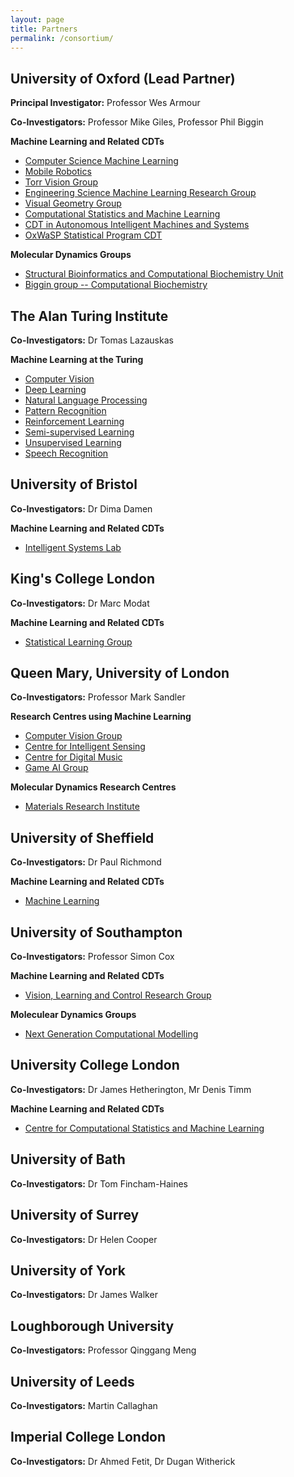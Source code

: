 ```yaml
---
layout: page
title: Partners
permalink: /consortium/
---
```



## University of Oxford (Lead Partner)

**Principal Investigator:**  Professor Wes Armour

**Co-Investigators:** Professor Mike Giles, Professor Phil Biggin

**Machine Learning and Related CDTs**
- [Computer Science Machine Learning](https://www.cs.ox.ac.uk/activities/machinelearning/)
- [Mobile Robotics](http://ori.ox.ac.uk/)
- [Torr Vision Group](http://www.robots.ox.ac.uk/~tvg/projects.php "http://www.robots.ox.ac.uk/~tvg")
- [Engineering Science Machine Learning Research Group](http://www.robots.ox.ac.uk/~parg/ "http://www.robots.ox.ac.uk/~parg/")
-   [Visual Geometry Group](http://www.robots.ox.ac.uk/~vgg/ "http://www.robots.ox.ac.uk/~vgg/")
- [Computational Statistics and Machine Learning](http://mlcs.stats.ox.ac.uk/ "http://mlcs.stats.ox.ac.uk/")
- [CDT in Autonomous Intelligent Machines and Systems](http://aims.robots.ox.ac.uk/ "http://aims.robots.ox.ac.uk/")
- [OxWaSP Statistical Program CDT](http://www.oxwasp-cdt.ac.uk/ "http://www.oxwasp-cdt.ac.uk/")

**Molecular Dynamics Groups**
-   [Structural Bioinformatics and Computational Biochemistry Unit](http://sbcb.bioch.ox.ac.uk/sansom.php "http://sbcb.bioch.ox.ac.uk/sansom.php")
-   [Biggin group -- Computational Biochemistry](http://sbcb.bioch.ox.ac.uk/biggin.php/ "http://sbcb.bioch.ox.ac.uk/biggin.php/")

## The Alan Turing Institute

**Co-Investigators:** Dr Tomas Lazauskas

**Machine Learning at the Turing**

-   [Computer Vision](https://www.turing.ac.uk/research/research-areas/machine-learning/computer-vision "https://www.turing.ac.uk/research/research-areas/machine-learning/computer-vision")
-   [Deep Learning](https://www.turing.ac.uk/research/research-areas/machine-learning/deep-learning "https://www.turing.ac.uk/research/research-areas/machine-learning/deep-learning")
-   [Natural Language Processing](https://www.turing.ac.uk/research/research-areas/machine-learning/natural-language-processing "https://www.turing.ac.uk/research/research-areas/machine-learning/natural-language-processing")
-   [Pattern Recognition](https://www.turing.ac.uk/research/research-areas/machine-learning/pattern-recognition "https://www.turing.ac.uk/research/research-areas/machine-learning/pattern-recognition")
-   [Reinforcement Learning](https://www.turing.ac.uk/research/research-areas/machine-learning/reinforcement-learning "https://www.turing.ac.uk/research/research-areas/machine-learning/reinforcement-learning")
-   [Semi-supervised Learning](https://www.turing.ac.uk/research/research-areas/machine-learning/semi-supervised-learning "https://www.turing.ac.uk/research/research-areas/machine-learning/semi-supervised-learning")
-   [Unsupervised Learning](https://www.turing.ac.uk/research/research-areas/machine-learning/unsupervised-learning "https://www.turing.ac.uk/research/research-areas/machine-learning/unsupervised-learning")
-   [Speech Recognition](https://www.turing.ac.uk/research/research-areas/machine-learning/speech-recognition "https://www.turing.ac.uk/research/research-areas/machine-learning/speech-recognition")

## University of Bristol

**Co-Investigators:** Dr Dima Damen

**Machine Learning and Related CDTs**

-   [Intelligent Systems Lab](http://intelligentsystems.bristol.ac.uk/ "http://intelligentsystems.bristol.ac.uk/")

## King's College London

**Co-Investigators:** Dr Marc Modat

**Machine Learning and Related CDTs**

-   [Statistical Learning Group](https://www.kcl.ac.uk/ioppn/depts/BiostatisticsHealthInformatics/research/Research-groups/Statistical-Learning-Group.aspx "https://www.kcl.ac.uk/ioppn/depts/BiostatisticsHealthInformatics/research/Research-groups/Statistical-Learning-Group.aspx")

## Queen Mary, University of London

**Co-Investigators:** Professor Mark Sandler

**Research Centres using Machine Learning**

-   [Computer Vision Group](http://vision.eecs.qmul.ac.uk/ "http://vision.eecs.qmul.ac.uk/")
-   [Centre for Intelligent Sensing](http://cis.eecs.qmul.ac.uk/ "http://cis.eecs.qmul.ac.uk/")
-   [Centre for Digital Music](http://c4dm.eecs.qmul.ac.uk/ "http://c4dm.eecs.qmul.ac.uk/")
-   [Game AI Group](http://gameai.eecs.qmul.ac.uk/ "http://gameai.eecs.qmul.ac.uk/")

**Molecular Dynamics Research Centres**

-   [Materials Research Institute](https://www.materials.qmul.ac.uk/ "https://www.materials.qmul.ac.uk/")

## University of Sheffield

**Co-Investigators:** Dr Paul Richmond

**Machine Learning and Related CDTs**

-   [Machine Learning](http://www.sheffield.ac.uk/dcs/research/groups/machine-learning "http://www.sheffield.ac.uk/dcs/research/groups/machine-learning")

## University of Southampton

**Co-Investigators:** Professor Simon Cox

**Machine Learning and Related CDTs**

-   [Vision, Learning and Control Research Group](http://www.vlc.ecs.soton.ac.uk/ "http://www.vlc.ecs.soton.ac.uk/")

**Moleculear Dynamics Groups**

-   [Next Generation Computational Modelling](http://www.ngcm.soton.ac.uk/ "http://www.ngcm.soton.ac.uk//")


## University College London

**Co-Investigators:** Dr James Hetherington, Mr Denis Timm

**Machine Learning and Related CDTs**

-   [Centre for Computational Statistics and Machine Learning](http://www.csml.ucl.ac.uk/ "http://www.csml.ucl.ac.uk/")

## University of Bath

**Co-Investigators:** Dr Tom Fincham-Haines

## University of Surrey

**Co-Investigators:** Dr Helen Cooper

## University of York

**Co-Investigators:** Dr James Walker

## Loughborough University

**Co-Investigators:** Professor Qinggang Meng

## University of Leeds

**Co-Investigators:** Martin Callaghan

## Imperial College London

**Co-Investigators:** Dr Ahmed Fetit, Dr Dugan Witherick




